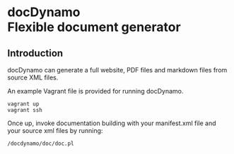 # docDynamo <br/> Flexible document generator

## Introduction

docDynamo can generate a full website, PDF files and markdown files from source XML files.

An example Vagrant file is provided for running docDynamo.

```
vagrant up
vagrant ssh
```

Once up, invoke documentation building with your manifest.xml file and your source xml files by running:

```
/docdynamo/doc/doc.pl
```

